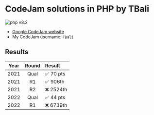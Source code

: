# CodeJam solutions in PHP by TBali

![php v8.2](https://shields.io/badge/php-8.2-blue?logo=php)

* [Google CodeJam website](https://codingcompetitions.withgoogle.com/codejam)
* My CodeJam username: `TBali`

## Results

|Year|Round | Result   |
|:--:|:----:|:---------|
|2021| Qual |✅ 70 pts |
|2021| R1   |✅ 906th  |
|2021| R2   |❌ 2524th |
|2022| Qual |✅ 44 pts |
|2022| R1   |❌ 6739th |
